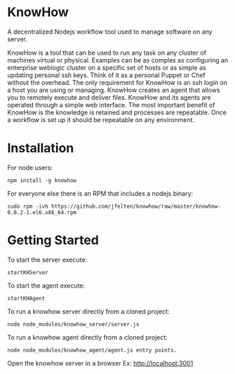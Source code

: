 KnowHow
=========

A decentralized Nodejs workflow tool used to manage software on any server.

KnowHow is a tool that can be used to run any task on any cluster of machines virtual or physical. Examples can be as complex as configuring an enterprise weblogic cluster on a specific set of hosts or as simple as updating personal ssh keys. Think of it as a personal Puppet or Chef without the overhead. The only requirement for KnowHow is an ssh login on a host you are using or managing. KnowHow creates an agent that allows you to remotely execute and deliver files. KnowHow and its agents are operated through a simple web interface. The most important benefit of KnowHow is the knowledge is retained and processes are repeatable. Once a workflow is set up it should be repeatable on any environment.

# Installation

For node users:

    npm install -g knowhow

For everyone else there is an RPM that includes a nodejs binary:

    sudo rpm -ivh https://github.com/jfelten/knowhow/raw/master/knowhow-0.0.2-1.el6.x86_64.rpm

# Getting Started

To start the server execute: 

    startKHServer

To start the agent execute: 

    startKHAgent

To run a knowhow server directly from a cloned project:

    node node_modules/knowhow_server/server.js
  
To run a knowhow agent directly from a cloned project:

    node node_modules/knowhow_agent/agent.js entry points.
    
Open the knowhow server in a browser Ex: [http://localhost:3001](http://localhost:3001)
